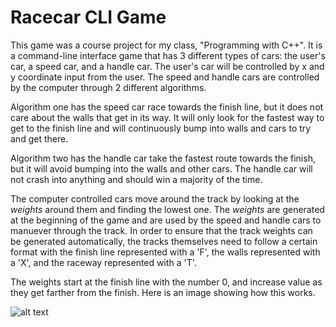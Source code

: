# Racecar CLI Game

This game was a course project for my class, "Programming with C++". It is a command-line interface game that has 3 different types of cars: the user's car, a speed car, and a handle car. The user's car will be controlled by x and y coordinate input from the user. The speed and handle cars are controlled by the computer through 2 different algorithms.

Algorithm one has the speed car race towards the finish line, but it does not care about the walls that get in its way. It will only look for the fastest way to get to the finish line and will continuously bump into walls and cars to try and get there.

Algorithm two has the handle car take the fastest route towards the finish, but it will avoid bumping into the walls and other cars. The handle car will not crash into anything and should win a majority of the time.

The computer controlled cars move around the track by looking at the _weights_ around them and finding the lowest one. The _weights_ are generated at the beginning of the game and are used by the speed and handle cars to manuever through the track. In order to ensure that the track weights can be generated automatically, the tracks themselves need to follow a certain format with the finish line represented with a 'F', the walls represented with a 'X', and the raceway represented with a 'T'.

The weights start at the finish line with the number 0, and increase value as they get farther from the finish. Here is an image showing how this works.

![alt text](https://media.cheggcdn.com/media/e17/e17f13fa-f7bd-4df7-a383-2d526714fc50/php8l2gpv)
